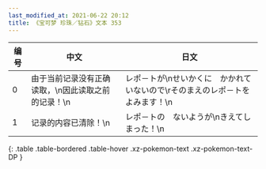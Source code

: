 ```yaml
---
last_modified_at: 2021-06-22 20:12
title: 《宝可梦 珍珠／钻石》文本 353
---
```

| 编号 | 中文 | 日文 |
| ---- | ---- | ---- |
| 0 | 由于当前记录没有正确读取，\n因此读取之前的记录！\n | レポ－トが\nせいかくに　かかれていないので\rそのまえのレポ－トを　よみます！\n |
| 1 | 记录的内容已清除！\n | レポ－トの　ないようが\nきえてしまった！\n |
{: .table .table-bordered .table-hover .xz-pokemon-text .xz-pokemon-text-DP }